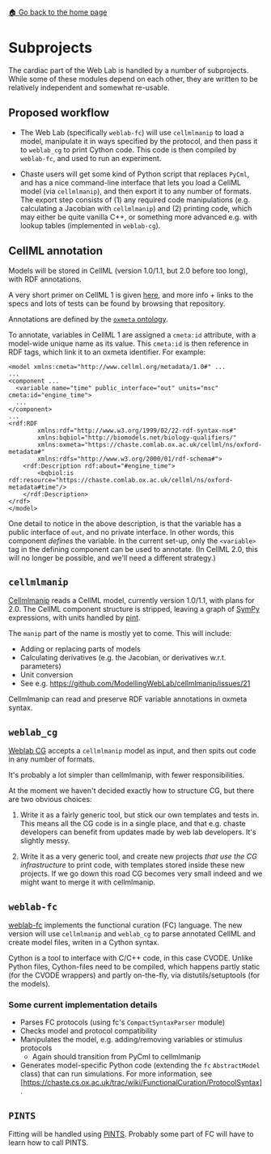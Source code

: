[🏠 Go back to the home page](./README.md)

# Subprojects

The cardiac part of the Web Lab is handled by a number of subprojects.
While some of these modules depend on each other, they are written to be relatively independent and somewhat re-usable.

## Proposed workflow

- The Web Lab (specifically `weblab-fc`) will use `cellmlmanip` to load a model, manipulate it in ways specified by the protocol, and then pass it to `weblab_cg` to print Cython code. This code is then compiled by `weblab-fc`, and used to run an experiment.

- Chaste users will get some kind of Python script that replaces `PyCml`, and has a nice command-line interface that lets you load a CellML model (via `cellmlmanip`), and then export it to any number of formats. The export step consists of (1) any required code manipulations (e.g. calculating a Jacobian with `cellmlmanip`) and (2) printing code, which may either be quite vanilla C++, or something more advanced e.g. with lookup tables (implemented in `weblab-cg`).

## CellML annotation

Models will be stored in CellML (version 1.0/1.1, but 2.0 before too long), with RDF annotations.

A very short primer on CellML 1 is given [here](https://github.com/MichaelClerx/cellml-validation/tree/master/cellml_1_0), and more info + links to the specs and lots of tests can be found by browsing that repository.

Annotations are defined by the [`oxmeta` ontology](https://github.com/Chaste/Chaste/blob/release/python/pycml/oxford-metadata.ttl).

To annotate, variables in CellML 1 are assigned a `cmeta:id` attribute, with a model-wide unique name as its value.
This `cmeta:id` is then reference in RDF tags, which link it to an oxmeta identifier.
For example:

    <model xmlns:cmeta="http://www.cellml.org/metadata/1.0#" ...
    ...
    <component ...
      <variable name="time" public_interface="out" units="msc" cmeta:id="engine_time">
      ...
    </component>
    ...
    <rdf:RDF
            xmlns:rdf="http://www.w3.org/1999/02/22-rdf-syntax-ns#"
            xmlns:bqbiol="http://biomodels.net/biology-qualifiers/"
            xmlns:oxmeta="https://chaste.comlab.ox.ac.uk/cellml/ns/oxford-metadata#"
            xmlns:rdfs="http://www.w3.org/2000/01/rdf-schema#">
        <rdf:Description rdf:about="#engine_time">
            <bqbiol:is rdf:resource="https://chaste.comlab.ox.ac.uk/cellml/ns/oxford-metadata#time"/>
        </rdf:Description>
    </rdf>
    </model>

One detail to notice in the above description, is that the variable has a public interface of `out`, and no private interface.
In other words, this component _defines_ the variable.
In the current set-up, only the `<variable>` tag in the defining component can be used to annotate.
(In CellML 2.0, this will no longer be possible, and we'll need a different strategy.)

## `cellmlmanip`

[Cellmlmanip](https://github.com/ModellingWebLab/cellmlmanip) reads a CellML model, currently version 1.0/1.1, with plans for 2.0.
The CellML component structure is stripped, leaving a graph of [SymPy](https://www.sympy.org/en/docs.html) expressions, with units handled by [pint](https://pint.readthedocs.io).

The `manip` part of the name is mostly yet to come.
This will include:

- Adding or replacing parts of models
- Calculating derivatives (e.g. the Jacobian, or derivatives w.r.t. parameters)
- Unit conversion
- See e.g. https://github.com/ModellingWebLab/cellmlmanip/issues/21

Cellmlmanip can read and preserve RDF variable annotations in oxmeta syntax.

## `weblab_cg`

[Weblab CG](https://github.com/ModellingWebLab/weblab-cg) accepts a `cellmlmanip` model as input, and then spits out code in any number of formats.

It's probably a lot simpler than cellmlmanip, with fewer responsibilities.

At the moment we haven't decided exactly how to structure CG, but there are two obvious choices:

1. Write it as a fairly generic tool, but stick our own templates and tests in. This means all the CG code is in a single place, and that e.g. chaste developers can benefit from updates made by web lab developers. It's slightly messy.

2. Write it as a very generic tool, and create new projects *that use the CG infrastructure* to print code, with templates stored inside these new projects. If we go down this road CG becomes very small indeed and we might want to merge it with cellmlmanip.

## `weblab-fc`

[weblab-fc](https://github.com/ModellingWebLab/weblab-fc) implements the functional curation (FC) language.
The new version will use `cellmlmanip` and `weblab_cg` to parse annotated CellML and create model files, writen in a Cython syntax.

Cython is a tool to interface with C/C++ code, in this case CVODE.
Unlike Python files, Cython-files need to be compiled, which happens partly static (for the CVODE wrappers) and partly on-the-fly, via distutils/setuptools (for the models).

### Some current implementation details

- Parses FC protocols (using fc's `CompactSyntaxParser` module)
- Checks model and protocol compatibility
- Manipulates the model, e.g. adding/removing variables or stimulus protocols
  - Again should transition from PyCml to cellmlmanip
- Generates model-specific Python code (extending the `fc` `AbstractModel` class) that can run simulations.
For more information, see [https://chaste.cs.ox.ac.uk/trac/wiki/FunctionalCuration/ProtocolSyntax].

## `PINTS`

Fitting will be handled using [PINTS](https://github.com/pints-team/pints).
Probably some part of FC will have to learn how to call PINTS.
